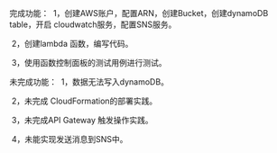 完成功能：
​ 1，创建AWS账户，配置ARN，创建Bucket，创建dynamoDB table，开启 cloudwatch服务，配置SNS服务。

​ 2，创建lambda 函数，编写代码。

​ 3，使用函数控制面板的测试用例进行测试。

未完成功能：
​ 1，数据无法写入dynamoDB。

​ 2，未完成 CloudFormation的部署实践。

​ 3，未完成API Gateway 触发操作实践。

​ 4，未能实现发送消息到SNS中。